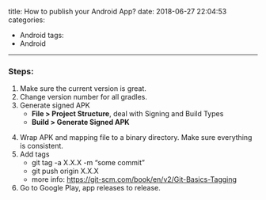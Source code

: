 title: How to publish your Android App?
date: 2018-06-27 22:04:53
categories:
- Android
tags:
- Android
---

### Steps:
1. Make sure the current version is great.
2. Change version number for all gradles.
3. Generate signed APK
    - __File > Project Structure__, deal with Signing and Build Types
    - __Build > Generate Signed APK__

<!-- more -->

4. Wrap APK and mapping file to a binary directory. Make sure everything is consistent.
5. Add tags
    - git tag -a X.X.X -m “some commit”
    - git push origin X.X.X
    - more info: https://git-scm.com/book/en/v2/Git-Basics-Tagging
6. Go to Google Play, app releases to release.